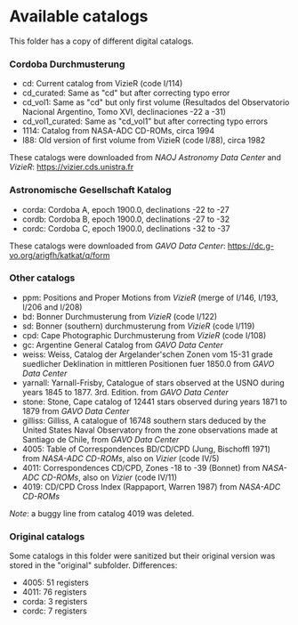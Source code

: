 # Available catalogs

This folder has a copy of different digital catalogs.

### Cordoba Durchmusterung

- cd: Current catalog from VizieR (code I/114)
- cd_curated: Same as "cd" but after correcting typo error
- cd_vol1: Same as "cd" but only first volume (Resultados del Observatorio Nacional Argentino, Tomo XVI, declinaciones -22 a -31)
- cd_vol1_curated: Same as "cd_vol1" but after correcting typo errors
- 1114: Catalog from NASA-ADC CD-ROMs, circa 1994
- I88: Old version of first volume from VizieR (code I/88), circa 1982

These catalogs were downloaded from _NAOJ Astronomy Data Center_ and _VizieR_: https://vizier.cds.unistra.fr

### Astronomische Gesellschaft Katalog

- corda: Cordoba A, epoch 1900.0, declinations -22 to -27
- cordb: Cordoba B, epoch 1900.0, declinations -27 to -32
- cordc: Cordoba C, epoch 1900.0, declinations -32 to -37

These catalogs were downloaded from _GAVO Data Center_: https://dc.g-vo.org/arigfh/katkat/q/form

### Other catalogs

- ppm: Positions and Proper Motions from _VizieR_ (merge of I/146, I/193, I/206 and I/208)
- bd: Bonner Durchmusterung from _VizieR_ (code I/122)
- sd: Bonner (southern) durchmusterung from _VizieR_ (code I/119)
- cpd: Cape Photographic Durchmusterung from _VizieR_ (code I/108)
- gc: Argentine General Catalog from _GAVO Data Center_
- weiss: Weiss, Catalog der Argelander'schen Zonen vom 15-31 grade
suedlicher Deklination in mittleren Positionen fuer 1850.0 from
_GAVO Data Center_
- yarnall: Yarnall-Frisby, Catalogue of stars observed at the USNO 
during years 1845 to 1877. 3rd. Edition. from _GAVO Data Center_
- stone: Stone, Cape catalog of 12441 stars observed during years 1871
to 1879 from _GAVO Data Center_
- gilliss: Gilliss, A catalogue of 16748 southern stars deduced by the
United States Naval Observatory from the zone observations made at
Santiago de Chile, from _GAVO Data Center_
- 4005: Table of Correspondences BD/CD/CPD (Jung, Bischoffl 1971) from _NASA-ADC CD-ROMs_, also on _Vizier_ (code IV/5)
- 4011: Correspondences CD/CPD, Zones -18 to -39 (Bonnet) from _NASA-ADC CD-ROMs_, also on _Vizier_ (code IV/11)
- 4019: CD/CPD Cross Index (Rappaport, Warren 1987) from _NASA-ADC CD-ROMs_

_Note_: a buggy line from catalog 4019 was deleted.

### Original catalogs

Some catalogs in this folder were sanitized but their original version was stored in the "original" subfolder. Differences:

- 4005: 51 registers
- 4011: 76 registers
- corda: 3 registers
- cordc: 7 registers
